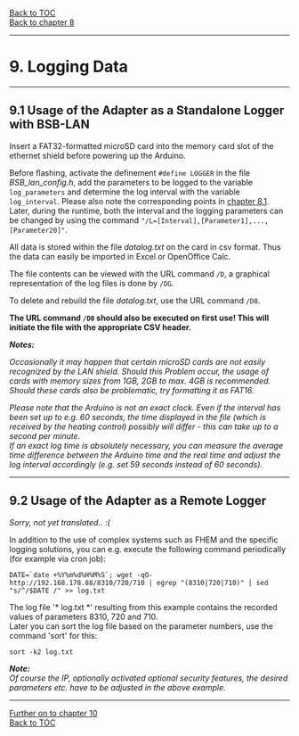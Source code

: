 [Back to TOC](toc.md)  
[Back to chapter 8](chap08.md)    
   
---      
    

    
# 9. Logging Data 
    
---
    
## 9.1 Usage of the Adapter as a Standalone Logger with BSB-LAN
Insert a FAT32-formatted microSD card into the
memory card slot of the ethernet shield before powering up the Arduino.  
          
Before flashing, activate the definement `#define LOGGER` in the file *BSB\_lan\_config.h*, add the parameters to be logged to the variable
`log_parameters` and determine the log interval with the variable
`log_interval`. Please also note the corresponding points in [chapter 8.1](chap08.md#81-listing-and-description-of-the-url-commands).  
Later, during the runtime, both the interval and the logging parameters can be changed by using the command `"/L=[Interval],[Parameter1],...,[Parameter20]"`.  
   
All data is stored within the file *datalog.txt* on the card in csv format. Thus the data can easily be imported in Excel or OpenOffice
Calc.  
   
The file contents can be viewed with the URL command `/D`, a
graphical representation of the log files is done by `/DG`.  
   
To delete and rebuild the file *datalog.txt*, use the
URL command `/D0`.  
    
**The URL command `/D0` should also be executed on first use! 
This will initiate the file with the appropriate CSV header.**  
    
***Notes:***  
       
*Occasionally it may happen that certain microSD cards are not
easily recognized by the LAN shield. Should this
Problem occur, the usage of cards with memory sizes
from 1GB, 2GB to max. 4GB is recommended. Should these cards also be problematic, try formatting it as FAT16.*  
     
*Please note that the Arduino is not an exact clock. Even if the interval has been set up to e.g. 60 seconds, the time displayed in the file (which is received by the heating control) possibly will differ - this can take up to a second per minute.  
If an exact log time is absolutely necessary, you can measure the average time difference between the Arduino time and the real time and adjust the log interval accordingly (e.g. set 59 seconds instead of 60 seconds).*
       
---
    
## 9.2 Usage of the Adapter as a Remote Logger
*Sorry, not yet translated.. :(*     

In addition to the use of complex systems such as FHEM and the specific
logging solutions, you can e.g. execute the following command periodically (for example via cron job):  
    
```
DATE=`date +%Y%m%d%H%M%S`; wget -qO- http://192.168.178.88/8310/720/710 | egrep "(8310|720|710)" | sed "s/^/$DATE /" >> log.txt  
```
    
The log file \'* log.txt *\' resulting from this example contains the
recorded values of parameters 8310, 720 and 710.  
Later you can sort the log file based on the parameter numbers, use the command \'sort\' for this:  
   
`sort -k2 log.txt`  
    
***Note:***  
*Of course the IP, optionally activated optional security features, the desired parameters etc. have to be adjusted in the above example.*  
    
       
---  
   
[Further on to chapter 10](chap10.md)      
[Back to TOC](toc.md)   




